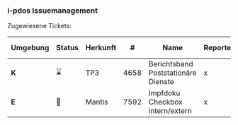 ### i-pdos Issuemanagement

Zugewiesene Tickets:

Umgebung | Status | Herkunft | # | Name | Reporter | Testing | ENTW :white_check_mark:| KONS :white_check_mark:| RFC | PROD :white_check_mark:
------------ | ------------ | ------------ | ------------- | ------------- | ------------- | ------------- | ------------- | ------------- | -------------  | -------------  
**K** | :hourglass: | TP3 | 4658 | Berichtsband Poststationäre Dienste | x | x | x | x | x | x
**E** | :construction: | Mantis | 7592 | Impfdoku Checkbox intern/extern | x | x | x | x | x | x
